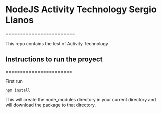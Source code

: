 # NodeJS Activity Technology Sergio Llanos
========================

This repo contains the test of Activity Technology

## Instructions to run the proyect
=======================

First run 
  ```
npm install 
  ```
This will create the node_modules directory in your current directory and will download the package to that directory.
